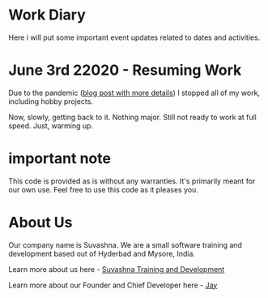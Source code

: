 # Work Diary

Here i will put some important event updates related to dates and activities.

# June 3rd 22020 - Resuming Work

Due to the pandemic ([blog post with more details](https://medium.com/@vijayasimhabr/throwing-in-the-towel-covid19-makes-me-go-full-non-work-and-lockdown-mode-85f691104566)) I stopped all of my work, including hobby projects. 

Now, slowly, getting back to it. Nothing major. Still not ready to work at full speed. Just, warming up.

# important note 

This code is provided as is without any warranties. It's primarily meant for our own use. Feel free to use this code as it pleases you.

# About Us

Our company name is Suvashna. We are a small software training and development based out of Hyderbad and Mysore, India. 

Learn more about us here - [Suvashna Training and Development](https://suvashna.com)

Learn more about our Founder and Chief Developer here - [Jay](http://thechalakas.com)
